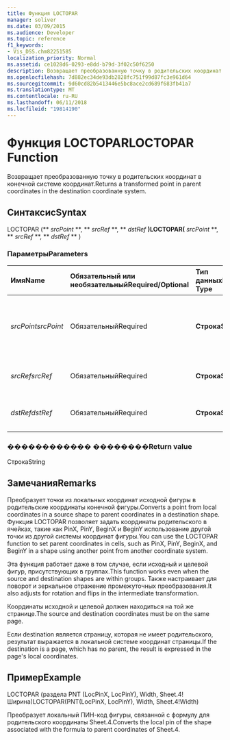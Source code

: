 ```yaml
---
title: Функция LOCTOPAR
manager: soliver
ms.date: 03/09/2015
ms.audience: Developer
ms.topic: reference
f1_keywords:
- Vis_DSS.chm82251585
localization_priority: Normal
ms.assetid: ce1028d6-0293-e8dd-b79d-3f02c50f6250
description: Возвращает преобразованную точку в родительских координат в конечной системе координат.
ms.openlocfilehash: 7d882ec34de93db2828fc751f99d87fc3e961d64
ms.sourcegitcommit: 9d60cd82b5413446e5bc8ace2cd689f683fb41a7
ms.translationtype: MT
ms.contentlocale: ru-RU
ms.lasthandoff: 06/11/2018
ms.locfileid: "19814190"
---
```

# <a name="loctopar-function"></a><span data-ttu-id="f0b61-103">Функция LOCTOPAR</span><span class="sxs-lookup"><span data-stu-id="f0b61-103">LOCTOPAR Function</span></span>

<span data-ttu-id="f0b61-104">Возвращает преобразованную точку в родительских координат в конечной системе координат.</span><span class="sxs-lookup"><span data-stu-id="f0b61-104">Returns a transformed point in parent coordinates in the destination coordinate system.</span></span>
  
## <a name="syntax"></a><span data-ttu-id="f0b61-105">Синтаксис</span><span class="sxs-lookup"><span data-stu-id="f0b61-105">Syntax</span></span>

<span data-ttu-id="f0b61-106">LOCTOPAR (** *srcPoint* **, ** *srcRef* **, ** *dstRef* **)</span><span class="sxs-lookup"><span data-stu-id="f0b61-106">LOCTOPAR(** *srcPoint* **, ** *srcRef* **, ** *dstRef* ** )</span></span> 
  
### <a name="parameters"></a><span data-ttu-id="f0b61-107">Параметры</span><span class="sxs-lookup"><span data-stu-id="f0b61-107">Parameters</span></span>

|<span data-ttu-id="f0b61-108">**Имя**</span><span class="sxs-lookup"><span data-stu-id="f0b61-108">**Name**</span></span>|<span data-ttu-id="f0b61-109">**Обязательный или необязательный**</span><span class="sxs-lookup"><span data-stu-id="f0b61-109">**Required/Optional**</span></span>|<span data-ttu-id="f0b61-110">**Тип данных**</span><span class="sxs-lookup"><span data-stu-id="f0b61-110">**Data Type**</span></span>|<span data-ttu-id="f0b61-111">**Описание**</span><span class="sxs-lookup"><span data-stu-id="f0b61-111">**Description**</span></span>|
|:-----|:-----|:-----|:-----|
| <span data-ttu-id="f0b61-112">_srcPoint_</span><span class="sxs-lookup"><span data-stu-id="f0b61-112">_srcPoint_</span></span> <br/> |<span data-ttu-id="f0b61-113">Обязательный</span><span class="sxs-lookup"><span data-stu-id="f0b61-113">Required</span></span>  <br/> |<span data-ttu-id="f0b61-114">**Строка**</span><span class="sxs-lookup"><span data-stu-id="f0b61-114">**String**</span></span> <br/> | <span data-ttu-id="f0b61-115">Точка в локальной системе координат в исходной системе координат.</span><span class="sxs-lookup"><span data-stu-id="f0b61-115">A point in local coordinates in the source coordinate system.</span></span>  <br/> |
| <span data-ttu-id="f0b61-116">_srcRef_</span><span class="sxs-lookup"><span data-stu-id="f0b61-116">_srcRef_</span></span> <br/> |<span data-ttu-id="f0b61-117">Обязательный</span><span class="sxs-lookup"><span data-stu-id="f0b61-117">Required</span></span>  <br/> |<span data-ttu-id="f0b61-118">**Строка**</span><span class="sxs-lookup"><span data-stu-id="f0b61-118">**String**</span></span> <br/> | <span data-ttu-id="f0b61-119">Ссылка на ячейку в объекте источника.</span><span class="sxs-lookup"><span data-stu-id="f0b61-119">A reference to a cell in the source object.</span></span>  <br/> |
| <span data-ttu-id="f0b61-120">_dstRef_</span><span class="sxs-lookup"><span data-stu-id="f0b61-120">_dstRef_</span></span> <br/> |<span data-ttu-id="f0b61-121">Обязательный</span><span class="sxs-lookup"><span data-stu-id="f0b61-121">Required</span></span>  <br/> |<span data-ttu-id="f0b61-122">**Строка**</span><span class="sxs-lookup"><span data-stu-id="f0b61-122">**String**</span></span> <br/> | <span data-ttu-id="f0b61-123">Ссылка на ячейку в целевой объект.</span><span class="sxs-lookup"><span data-stu-id="f0b61-123">A reference to a cell in the destination object.</span></span>  <br/> |
   
### <a name="return-value"></a><span data-ttu-id="f0b61-124">������������ ��������</span><span class="sxs-lookup"><span data-stu-id="f0b61-124">Return value</span></span>

<span data-ttu-id="f0b61-125">Строка</span><span class="sxs-lookup"><span data-stu-id="f0b61-125">String</span></span>
  
## <a name="remarks"></a><span data-ttu-id="f0b61-126">Замечания</span><span class="sxs-lookup"><span data-stu-id="f0b61-126">Remarks</span></span>

<span data-ttu-id="f0b61-127">Преобразует точки из локальных координат исходной фигуры в родительские координаты конечной фигуры.</span><span class="sxs-lookup"><span data-stu-id="f0b61-127">Converts a point from local coordinates in a source shape to parent coordinates in a destination shape.</span></span> <span data-ttu-id="f0b61-128">Функция LOCTOPAR позволяет задать координаты родительского в ячейках, такие как PinX, PinY, BeginX и BeginY использование другой точки из другой системы координат фигуры.</span><span class="sxs-lookup"><span data-stu-id="f0b61-128">You can use the LOCTOPAR function to set parent coordinates in cells, such as PinX, PinY, BeginX, and BeginY in a shape using another point from another coordinate system.</span></span> 
  
<span data-ttu-id="f0b61-129">Эта функция работает даже в том случае, если исходный и целевой фигур, присутствующих в группах.</span><span class="sxs-lookup"><span data-stu-id="f0b61-129">This function works even when the source and destination shapes are within groups.</span></span> <span data-ttu-id="f0b61-130">Также настраивает для поворот и зеркальное отражение промежуточных преобразования.</span><span class="sxs-lookup"><span data-stu-id="f0b61-130">It also adjusts for rotation and flips in the intermediate transformation.</span></span> 
  
<span data-ttu-id="f0b61-131">Координаты исходной и целевой должен находиться на той же странице.</span><span class="sxs-lookup"><span data-stu-id="f0b61-131">The source and destination coordinates must be on the same page.</span></span> 
  
<span data-ttu-id="f0b61-132">Если destination является страницу, которая не имеет родительского, результат выражается в локальной системе координат страницы.</span><span class="sxs-lookup"><span data-stu-id="f0b61-132">If the destination is a page, which has no parent, the result is expressed in the page's local coordinates.</span></span> 
  
## <a name="example"></a><span data-ttu-id="f0b61-133">Пример</span><span class="sxs-lookup"><span data-stu-id="f0b61-133">Example</span></span>

<span data-ttu-id="f0b61-134">LOCTOPAR (раздела PNT (LocPinX, LocPinY), Width, Sheet.4! Ширина)</span><span class="sxs-lookup"><span data-stu-id="f0b61-134">LOCTOPAR(PNT(LocPinX, LocPinY), Width, Sheet.4!Width)</span></span> 
  
<span data-ttu-id="f0b61-135">Преобразует локальный ПИН-код фигуры, связанной с формулу для родительского координаты Sheet.4.</span><span class="sxs-lookup"><span data-stu-id="f0b61-135">Converts the local pin of the shape associated with the formula to parent coordinates of Sheet.4.</span></span> 
  

